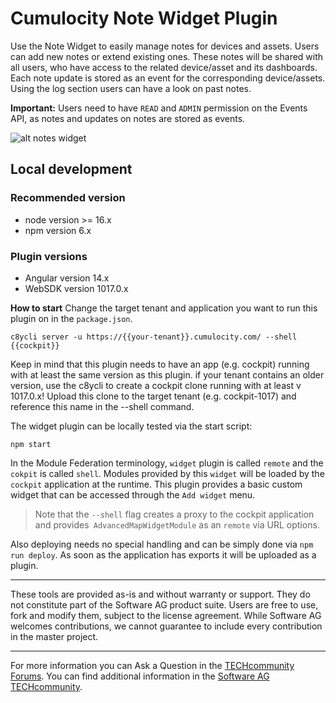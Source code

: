 # Cumulocity Note Widget Plugin

Use the Note Widget to easily manage notes for devices and assets. Users can add new notes or extend existing ones. These notes will be shared with all users, who have access to the related device/asset and its dashboards. Each note update is stored as an event for the corresponding device/assets. Using the log section users can have a look on past notes.

**Important:** Users need to have `READ` and `ADMIN` permission on the Events API, as notes and updates on notes are stored as events.

![alt notes widget](/assets/preview.gif)

## Local development

### Recommended version

- node version >= 16.x
- npm version 6.x

### Plugin versions

- Angular version 14.x
- WebSDK version 1017.0.x

**How to start**
Change the target tenant and application you want to run this plugin on in the `package.json`.

```
c8ycli server -u https://{{your-tenant}}.cumulocity.com/ --shell {{cockpit}}
```

Keep in mind that this plugin needs to have an app (e.g. cockpit) running with at least the same version as this plugin. if your tenant contains an older version, use the c8ycli to create a cockpit clone running with at least v 1017.0.x! Upload this clone to the target tenant (e.g. cockpit-1017) and reference this name in the --shell command.

The widget plugin can be locally tested via the start script:

```
npm start
```

In the Module Federation terminology, `widget` plugin is called `remote` and the `cokpit` is called `shell`. Modules provided by this `widget` will be loaded by the `cockpit` application at the runtime. This plugin provides a basic custom widget that can be accessed through the `Add widget` menu.

> Note that the `--shell` flag creates a proxy to the cockpit application and provides` AdvancedMapWidgetModule` as an `remote` via URL options.

Also deploying needs no special handling and can be simply done via `npm run deploy`. As soon as the application has exports it will be uploaded as a plugin.

---

These tools are provided as-is and without warranty or support. They do not constitute part of the Software AG product suite. Users are free to use, fork and modify them, subject to the license agreement. While Software AG welcomes contributions, we cannot guarantee to include every contribution in the master project.

---

For more information you can Ask a Question in the [TECHcommunity Forums](http://tech.forums.softwareag.com/techjforum/forums/list.page?product=cumulocity).
You can find additional information in the [Software AG TECHcommunity](http://techcommunity.softwareag.com/home/-/product/name/cumulocity).
